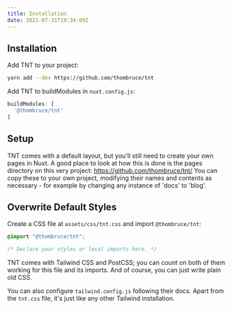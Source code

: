 ```yaml
---
title: Installation
date: 2021-07-31T19:34:09Z
---
```


## Installation

Add TNT to your project:

```sh
yarn add --dev https://github.com/thombruce/tnt
```

Add TNT to buildModules in `nuxt.config.js`:

```js
buildModules: [
  '@thombruce/tnt'
]
```

## Setup

TNT comes with a default layout, but you'll still need to create your own pages in Nuxt. A good place to look at how this is done is the pages directory on this very project: https://github.com/thombruce/tnt/ You can copy these to your own project, modifying their names and contents as necessary - for example by changing any instance of 'docs' to 'blog'.

## Overwrite Default Styles

Create a CSS file at `assets/css/tnt.css` and import `@thombruce/tnt`:

```css
@import "@thombruce/tnt";

/* Declare your styles or local imports here. */
```

TNT comes with Tailwind CSS and PostCSS; you can count on both of them working for this file and its imports. And of course, you can just write plain old CSS.

You can also configure `tailwind.config.js` following their docs. Apart from the `tnt.css` file, it's just like any other Tailwind installation.